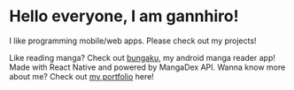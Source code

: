 # Hello everyone, I am gannhiro!
I like programming mobile/web apps. Please check out my projects!


Like reading manga? Check out [bungaku](https://estella-dev.cloud), my android manga reader app! Made with React Native and powered by MangaDex API.
Wanna know more about me? Check out [my portfolio](https://estella-dev.cloud) here!
